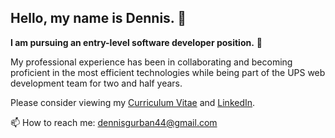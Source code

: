 ## Hello, my name is Dennis. 👋

**I am pursuing an entry-level software developer position.** 🚀

My professional experience has been in collaborating and becoming proficient in the most efficient technologies while being part of the UPS web development team for two and half years.

Please consider viewing my <a href='https://www.linkedin.com/in/dennis-gurban/'>Curriculum Vitae</a> and <a href='https://www.linkedin.com/in/dennis-gurban/'>LinkedIn</a>.

📫 How to reach me: dennisgurban44@gmail.com
<!--
**gurbanoglu/gurbanoglu** is a ✨ _special_ ✨ repository because its `README.md` (this file) appears on your GitHub profile.

Here are some ideas to get you started:

- 🔭 I’m currently working on b
- 📫 How to reach me: dennisgurban44@gmail.com
-->
